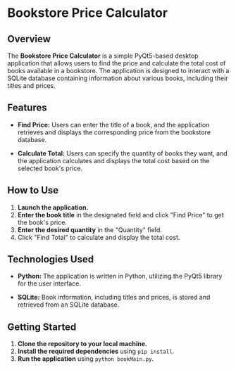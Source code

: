# Bookstore Price Calculator

## Overview

The **Bookstore Price Calculator** is a simple PyQt5-based desktop application that allows users to find the price and calculate the total cost of books available in a bookstore. The application is designed to interact with a SQLite database containing information about various books, including their titles and prices.

## Features

- **Find Price:** Users can enter the title of a book, and the application retrieves and displays the corresponding price from the bookstore database.

- **Calculate Total:** Users can specify the quantity of books they want, and the application calculates and displays the total cost based on the selected book's price.

## How to Use

1. **Launch the application.**
2. **Enter the book title** in the designated field and click "Find Price" to get the book's price.
3. **Enter the desired quantity** in the "Quantity" field.
4. Click "Find Total" to calculate and display the total cost.

## Technologies Used

- **Python:** The application is written in Python, utilizing the PyQt5 library for the user interface.

- **SQLite:** Book information, including titles and prices, is stored and retrieved from an SQLite database.

## Getting Started

1. **Clone the repository to your local machine.**
2. **Install the required dependencies** using `pip install`.
3. **Run the application** using `python bookMain.py`.

